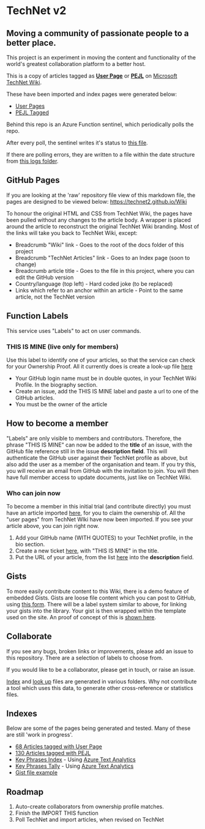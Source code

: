 # TechNet v2

## Moving a community of passionate people to a better place.

This project is an experiment in moving the content and functionality of the world's greatest collaboration platform to a better host.

This is a copy of articles tagged as **[User Page](https://social.technet.microsoft.com/wiki/contents/articles/tags/User+Page/default.aspx)** or **[PEJL](https://social.technet.microsoft.com/wiki/contents/articles/tags/PEJL/default.aspx)** on [Microsoft TechNet Wiki](https://social.technet.microsoft.com/wiki).

These have been imported and index pages were generated below: 
 * [User Pages](https://technet2.github.io/Wiki/articles/UserPages.html)
 * [PEJL Tagged](https://technet2.github.io/Wiki/articles/PageIndex1.html)

Behind this repo is an Azure Function sentinel, which periodically polls the repo.

After every poll, the sentinel writes it's status to [this file](https://github.com/technet2/Sentinel/blob/master/logs/WikiSentinelStatus.json).

If there are polling errors, they are written to a file within the date structure from [this logs folder](https://github.com/technet2/Sentinel/tree/master/logs).

## GitHub Pages

If you are looking at the 'raw' repository file view of this markdown file, the pages are designed to be viewed below:
https://technet2.github.io/Wiki

To honour the original HTML and CSS from TechNet Wiki, the pages have been pulled without any changes to the article body. 
A wrapper is placed around the article to reconstruct the original TechNet Wiki branding. 
Most of the links will take you back to TechNet Wiki, except:
* Breadcrumb "Wiki" link - Goes to the root of the docs folder of this project
* Breadcrumb "TechNet Articles" link - Goes to an Index page (soon to change)
* Breadcrumb article title - Goes to the file in this project, where you can edit the GitHub version
* Country/language (top left) - Hard coded joke (to be replaced)
* Links which refer to an anchor within an article - Point to the same article, not the TechNet version


## Function Labels

This service uses "Labels" to act on user commands.


### THIS IS MINE (live only for members)

Use this label to identify one of your articles, so that the service can check for your Ownership Proof. 
All it currently does is create a look-up file [here](https://github.com/technet2/Wiki/tree/master/authors)
 * Your GitHub login name must be in double quotes, in your TechNet Wiki Profile. In the biography section.
 * Create an issue, add the THIS IS MINE label and paste a url to one of the GitHub articles.
 * You must be the owner of the article
 
 
## How to become a member

"Labels" are only visible to members and contributors. Therefore, the phrase "THIS IS MINE" can now be added to the **title** of an issue, with the GitHub file reference still in the issue **description field**. This will authenticate the GitHub user against their TechNet profile as above, but also add the user as a member of the organisation and team. If you try this, you will receive an email from GitHub with the invitation to join. You will then have full member access to update documents, just like on TechNet Wiki.


### Who can join now

To become a member in this initial trial (and contribute directly) you must have an article imported [here](https://github.com/technet2/Wiki/tree/master/docs/articles), for you to claim the ownership of. All the "user pages" from TechNet WIki have now been imported. If you see your article above, you can join right now.

1. Add your GitHub name (WITH QUOTES) to your TechNet profile, in the bio section. 
2. Create a new ticket [here](https://github.com/technet2/Wiki/issues), with "THIS IS MINE" in the title. 
3. Put the URL of your article, from the list [here](https://github.com/technet2/Wiki/tree/master/docs/articles) into the **description** field. 


## Gists

To more easily contribute content to this Wiki, there is a demo feature of embedded Gists. Gists are loose file content which you can post to GitHub, using [this form](https://gist.github.com/). There will be a label system similar to above, for linking your gists into the library. Your gist is then wrapped within the template used on the site. An proof of concept of this is [shown here](https://technet2.github.io/Wiki/articles/GistFile.html). 


## Collaborate

If you see any bugs, broken links or improvements, please add an issue to this repository. There are a selection of labels to choose from.

If you would like to be a collaborator, please get in touch, or raise an issue.

[Index](https://github.com/technet2/Wiki/tree/master/docs/index) and [look up](https://github.com/technet2/Wiki/tree/master/docs/info) files are generated in various folders. Why not contribute a tool which uses this data, to generate other cross-reference or statistics files.


## Indexes

Below are some of the pages being generated and tested.
Many of these are still 'work in progress'.
 
* [68 Articles tagged with User Page](https://technet2.github.io/Wiki/articles/UserPages.html)
* [130 Articles tagged with PEJL](https://technet2.github.io/Wiki/articles/PageIndex1.html)
* [Key Phrases Index](https://technet2.github.io/Wiki/articles/KeyPhrasesIndex.html) - Using [Azure Text Analytics](https://azure.microsoft.com/en-gb/services/cognitive-services/text-analytics/)
* [Key Phrases Tally](https://technet2.github.io/Wiki/articles/KeyPhrasesTally.html) - Using [Azure Text Analytics](https://azure.microsoft.com/en-gb/services/cognitive-services/text-analytics/)
* [Gist file example](https://technet2.github.io/Wiki/articles/GistFile.html)


## Roadmap

1. Auto-create collaborators from ownership profile matches.
2. Finish the IMPORT THIS function
3. Poll TechNet and import articles, when revised on TechNet
